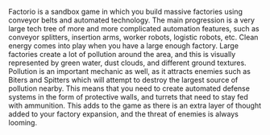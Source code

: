 Factorio is a sandbox game in which you build massive factories using conveyor belts and automated technology. The main progression is a very large tech tree of more and more complicated automation features, such as conveyor splitters, insertion arms, worker robots, logistic robots, etc.
Clean energy comes into play when you have a large enough factory. Large factories create a lot of pollution around the area, and this is visually represented by green water, dust clouds, and different ground textures. Pollution is an important mechanic as well, as it attracts enemies such as Biters and Spitters which will attempt to destroy the largest source of pollution nearby. This means that you need to create automated defense systems in the form of protective walls, and turrets that need to stay fed with ammunition.
This adds to the game as there is an extra layer of thought added to your factory expansion, and the threat of enemies is always looming.